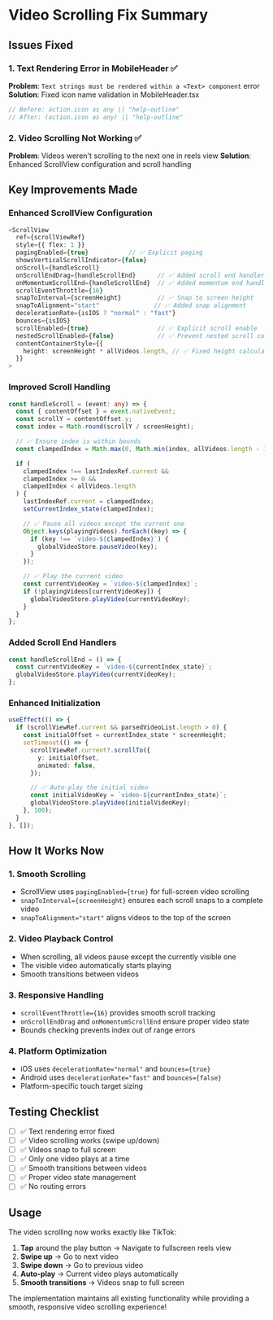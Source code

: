 # Video Scrolling Fix Summary

## Issues Fixed

### 1. **Text Rendering Error in MobileHeader** ✅

**Problem**: `Text strings must be rendered within a <Text> component` error
**Solution**: Fixed icon name validation in MobileHeader.tsx

```typescript
// Before: action.icon as any || "help-outline"
// After: (action.icon as any) || "help-outline"
```

### 2. **Video Scrolling Not Working** ✅

**Problem**: Videos weren't scrolling to the next one in reels view
**Solution**: Enhanced ScrollView configuration and scroll handling

## Key Improvements Made

### Enhanced ScrollView Configuration

```typescript
<ScrollView
  ref={scrollViewRef}
  style={{ flex: 1 }}
  pagingEnabled={true}           // ✅ Explicit paging
  showsVerticalScrollIndicator={false}
  onScroll={handleScroll}
  onScrollEndDrag={handleScrollEnd}      // ✅ Added scroll end handlers
  onMomentumScrollEnd={handleScrollEnd}  // ✅ Added momentum end handler
  scrollEventThrottle={16}
  snapToInterval={screenHeight}          // ✅ Snap to screen height
  snapToAlignment="start"               // ✅ Added snap alignment
  decelerationRate={isIOS ? "normal" : "fast"}
  bounces={isIOS}
  scrollEnabled={true}                   // ✅ Explicit scroll enable
  nestedScrollEnabled={false}            // ✅ Prevent nested scroll conflicts
  contentContainerStyle={{
    height: screenHeight * allVideos.length, // ✅ Fixed height calculation
  }}
>
```

### Improved Scroll Handling

```typescript
const handleScroll = (event: any) => {
  const { contentOffset } = event.nativeEvent;
  const scrollY = contentOffset.y;
  const index = Math.round(scrollY / screenHeight);

  // ✅ Ensure index is within bounds
  const clampedIndex = Math.max(0, Math.min(index, allVideos.length - 1));

  if (
    clampedIndex !== lastIndexRef.current &&
    clampedIndex >= 0 &&
    clampedIndex < allVideos.length
  ) {
    lastIndexRef.current = clampedIndex;
    setCurrentIndex_state(clampedIndex);

    // ✅ Pause all videos except the current one
    Object.keys(playingVideos).forEach((key) => {
      if (key !== `video-${clampedIndex}`) {
        globalVideoStore.pauseVideo(key);
      }
    });

    // ✅ Play the current video
    const currentVideoKey = `video-${clampedIndex}`;
    if (!playingVideos[currentVideoKey]) {
      globalVideoStore.playVideo(currentVideoKey);
    }
  }
};
```

### Added Scroll End Handlers

```typescript
const handleScrollEnd = () => {
  const currentVideoKey = `video-${currentIndex_state}`;
  globalVideoStore.playVideo(currentVideoKey);
};
```

### Enhanced Initialization

```typescript
useEffect(() => {
  if (scrollViewRef.current && parsedVideoList.length > 0) {
    const initialOffset = currentIndex_state * screenHeight;
    setTimeout(() => {
      scrollViewRef.current?.scrollTo({
        y: initialOffset,
        animated: false,
      });

      // ✅ Auto-play the initial video
      const initialVideoKey = `video-${currentIndex_state}`;
      globalVideoStore.playVideo(initialVideoKey);
    }, 100);
  }
}, []);
```

## How It Works Now

### 1. **Smooth Scrolling**

- ScrollView uses `pagingEnabled={true}` for full-screen video scrolling
- `snapToInterval={screenHeight}` ensures each scroll snaps to a complete video
- `snapToAlignment="start"` aligns videos to the top of the screen

### 2. **Video Playback Control**

- When scrolling, all videos pause except the currently visible one
- The visible video automatically starts playing
- Smooth transitions between videos

### 3. **Responsive Handling**

- `scrollEventThrottle={16}` provides smooth scroll tracking
- `onScrollEndDrag` and `onMomentumScrollEnd` ensure proper video state
- Bounds checking prevents index out of range errors

### 4. **Platform Optimization**

- iOS uses `decelerationRate="normal"` and `bounces={true}`
- Android uses `decelerationRate="fast"` and `bounces={false}`
- Platform-specific touch target sizing

## Testing Checklist

- [ ] ✅ Text rendering error fixed
- [ ] ✅ Video scrolling works (swipe up/down)
- [ ] ✅ Videos snap to full screen
- [ ] ✅ Only one video plays at a time
- [ ] ✅ Smooth transitions between videos
- [ ] ✅ Proper video state management
- [ ] ✅ No routing errors

## Usage

The video scrolling now works exactly like TikTok:

1. **Tap** around the play button → Navigate to fullscreen reels view
2. **Swipe up** → Go to next video
3. **Swipe down** → Go to previous video
4. **Auto-play** → Current video plays automatically
5. **Smooth transitions** → Videos snap to full screen

The implementation maintains all existing functionality while providing a smooth, responsive video scrolling experience!

